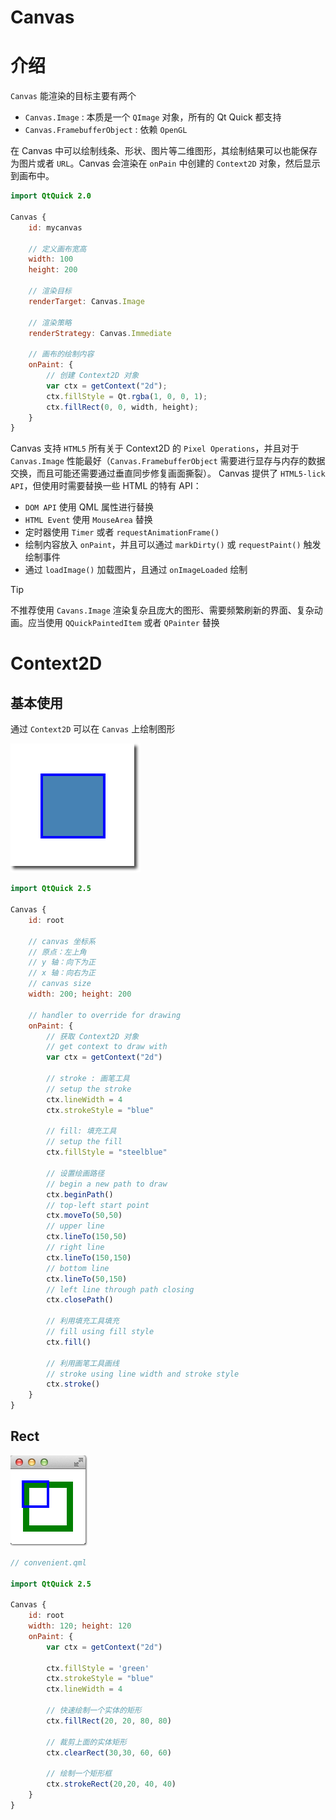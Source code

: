 # Canvas


# 介绍

`Canvas` 能渲染的目标主要有两个
- `Canvas.Image` : 本质是一个 `QImage` 对象，所有的 Qt Quick 都支持
- `Canvas.FramebufferObject` : 依赖 `OpenGL` 

在 Canvas 中可以绘制线条、形状、图片等二维图形，其绘制结果可以也能保存为图片或者 `URL`。Canvas 会渲染在 `onPain` 中创建的 `Context2D` 对象，然后显示到画布中。

```qml
import QtQuick 2.0

Canvas {
    id: mycanvas

    // 定义画布宽高
    width: 100
    height: 200

    // 渲染目标
    renderTarget: Canvas.Image

    // 渲染策略
    renderStrategy: Canvas.Immediate

    // 画布的绘制内容
    onPaint: {
        // 创建 Context2D 对象
        var ctx = getContext("2d");
        ctx.fillStyle = Qt.rgba(1, 0, 0, 1);
        ctx.fillRect(0, 0, width, height);
    }
}
```

Canvas 支持 `HTML5` 所有关于 Context2D 的 `Pixel Operations`，并且对于 `Canvas.Image` 性能最好（`Canvas.FramebufferObject` 需要进行显存与内存的数据交换，而且可能还需要通过垂直同步修复画面撕裂）。 Canvas 提供了 `HTML5-lick API`，但使用时需要替换一些 HTML 的特有 API：
- `DOM API` 使用 QML 属性进行替换
- `HTML Event` 使用 `MouseArea` 替换
- 定时器使用 `Timer` 或者 `requestAnimationFrame()`
- 绘制内容放入 `onPaint`，并且可以通过 `markDirty()` 或 `requestPaint()` 触发绘制事件
- 通过 `loadImage()` 加载图片，且通过 `onImageLoaded` 绘制

>[!tip]
> 不推荐使用 `Cavans.Image` 渲染复杂且庞大的图形、需要频繁刷新的界面、复杂动画。应当使用 `QQuickPaintedItem` 或者 `QPainter` 替换

# Context2D

## 基本使用

通过 `Context2D` 可以在 `Canvas` 上绘制图形

![Rectangle|c,40](../../image/qt/rectangle.png)

```qml
import QtQuick 2.5

Canvas {
    id: root

    // canvas 坐标系
    // 原点：左上角
    // y 轴：向下为正
    // x 轴：向右为正
    // canvas size
    width: 200; height: 200

    // handler to override for drawing
    onPaint: {
        // 获取 Context2D 对象
        // get context to draw with
        var ctx = getContext("2d")

        // stroke : 画笔工具
        // setup the stroke
        ctx.lineWidth = 4
        ctx.strokeStyle = "blue"

        // fill: 填充工具
        // setup the fill
        ctx.fillStyle = "steelblue"

        // 设置绘画路径
        // begin a new path to draw
        ctx.beginPath()
        // top-left start point
        ctx.moveTo(50,50)
        // upper line
        ctx.lineTo(150,50)
        // right line
        ctx.lineTo(150,150)
        // bottom line
        ctx.lineTo(50,150)
        // left line through path closing
        ctx.closePath()

        // 利用填充工具填充
        // fill using fill style
        ctx.fill()

        // 利用画笔工具画线
        // stroke using line width and stroke style
        ctx.stroke()
    }
}
```

## Rect

![rect|c,40](../../image/qt/rect.png)

```qml
// convenient.qml

import QtQuick 2.5

Canvas {
    id: root
    width: 120; height: 120
    onPaint: {
        var ctx = getContext("2d")

        ctx.fillStyle = 'green'
        ctx.strokeStyle = "blue"
        ctx.lineWidth = 4

        // 快速绘制一个实体的矩形
        ctx.fillRect(20, 20, 80, 80)

        // 裁剪上面的实体矩形
        ctx.clearRect(30,30, 60, 60)

        // 绘制一个矩形框 
        ctx.strokeRect(20,20, 40, 40)
    }
}
```

